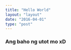 ```yaml
---
title: "Hello World"
layout: "layout"
date: "2016-04-01"
type: "post"
---
```


### Ang baho ng utot mo xD